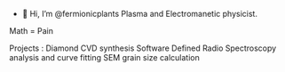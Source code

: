 - 👋 Hi, I’m @fermionicplants
Plasma and Electromanetic physicist.

Math = Pain

Projects :
Diamond CVD synthesis
Software Defined Radio
Spectroscopy analysis and curve fitting
SEM grain size calculation 

<!---
fermionicplants/fermionicplants is a ✨ special ✨ repository because its `README.md` (this file) appears on your GitHub profile.
You can click the Preview link to take a look at your changes.
--->
